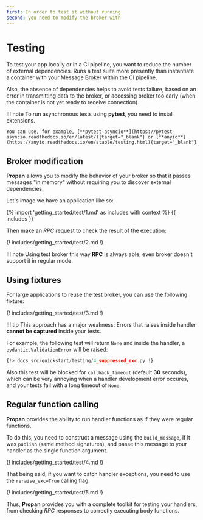 ```yaml
---
first: In order to test it without running
second: you need to modify the broker with
---
```


# Testing

To test your app locally or in a CI pipeline, you want to reduce the number of external dependencies.
Runs a test suite more presently than instantiate a container with your Message Broker within the CI pipeline.

Also, the absence of dependencies helps to avoid tests failure, based on an error in transmitting data to the broker, or accessing broker too early (when the container is not yet ready to receive connection).

!!! note
    To run asynchronous tests using **pytest**, you need to install extensions.

    You can use, for example, [**pytest-asyncio**](https://pytest-asyncio.readthedocs.io/en/latest/){target="_blank"} or [**anyio**](https://anyio.readthedocs.io/en/stable/testing.html){target="_blank"}

## Broker modification

**Propan** allows you to modify the behavior of your broker so that it passes messages "in memory" without requiring you to discover external dependencies.

Let's image we have an application like so:

{% import 'getting_started/test/1.md' as includes with context %}
{{ includes }}

Then make an *RPC* request to check the result of the execution:

{! includes/getting_started/test/2.md !}

!!! note
    Using test broker this way **RPC** is always able, even broker doesn't support it in regular mode.

## Using fixtures

For large applications to reuse the test broker, you can use the following fixture:

{! includes/getting_started/test/3.md !}

!!! tip
      This approach has a major weakness: Errors that raises inside handler **cannot be captured** inside your tests.

For example, the following test will return `None` and inside the handler, a `pydantic.ValidationError` will be raised:

```python hl_lines="4 6"
{!> docs_src/quickstart/testing/4_suppressed_exc.py !}
```

Also this test will be blocked for `callback_timeout` (default **30** seconds), which can be very annoying when a handler development error occures, and your tests fail with a long timeout of `None`.

## Regular function calling

**Propan** provides the ability to run handler functions as if they were regular functions.

To do this, you need to construct a message using the `build_message`, if it was `publish` (same method signatures), and passe this message to your handler as the single function argument.

{! includes/getting_started/test/4.md !}

That being said, if you want to catch handler exceptions, you need to use the `reraise_exc=True` calling flag:

{! includes/getting_started/test/5.md !}

Thus, **Propan** provides you with a complete toolkit for testing your handlers, from checking *RPC* responses to correctly executing body functions.
